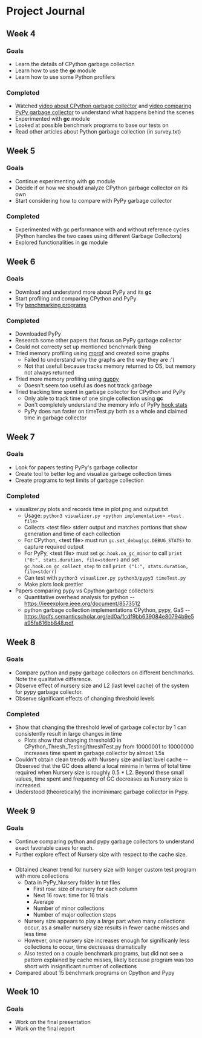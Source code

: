 # Project Journal

## Week 4
### Goals
* Learn the details of CPython garbage collection
* Learn how to use the **gc** module
* Learn how to use some Python profilers
### Completed
* Watched [video about CPython garbage collector](https://www.youtube.com/watch?v=CLW5Lyc1FN8) and [video comparing PyPy garbage collector](https://www.youtube.com/watch?v=zQVytExlnEk) to understand what happens behind the scenes
* Experimented with **gc** module
* Looked at possible benchmark programs to base our tests on
* Read other articles about Python garbage collection (in survey.txt)

## Week 5
### Goals
* Continue experimenting with **gc** module
* Decide if or how we should analyze CPython garbage collector on its own
* Start considering how to compare with PyPy garbage collector
### Completed
* Experimented with gc performance with and without reference cycles (Python handles the two cases using different Garbage Collectors)
* Explored functionalities in **gc** module

## Week 6
### Goals
* Download and understand more about PyPy and its **gc**
* Start profiling and comparing CPython and PyPy
* Try [benchmarking programs](https://github.com/CAS-Atlantic/python-gc-benchmark/tree/master/)
### Completed
* Downloaded PyPy
* Research some other papers that focus on PyPy garbage collector
* Could not correcty set up mentioned benchmark thing
* Tried memory profiling using [mprof](https://pypi.org/project/memory-profiler/) and created some graphs
    * Failed to understand why the graphs are the way they are :'(
    * Not that usefull because tracks memory returned to OS, but memory not always returned
* Tried more memory profiling using [guppy](https://pypi.org/project/guppy3/)
    * Doesn't seem too useful as does not track garbage
* Tried tracking time spent in garbage collector for CPython and PyPy
    * Only able to track time of one single collection using **gc** 
    * Don't completely understand the memory info of PyPy [hook stats](https://doc.pypy.org/en/latest/gc_info.html#gc-hooks)
    * PyPy does run faster on timeTest.py both as a whole and claimed time in garbage collector

## Week 7
### Goals
* Look for papers testing PyPy's garbage collector
* Create tool to better log and visualize garbage collection times
* Create programs to test limits of garbage collection
### Completed
* visualizer.py plots and records time in plot.png and output.txt
    * Usage: `python3 visualizer.py <python implementation> <test file>`
    * Collects \<test file\> stderr output and matches portions that show generation and time of each collection
    * For CPython, \<test file\> must run `gc.set_debug(gc.DEBUG_STATS)` to capture required output
    * For PyPy, \<test file\> must set `gc.hook.on_gc_minor` to call `print ("0:", stats.duration, file=stderr)` and set `gc.hook.on_gc_collect_step` to call `print ("1:", stats.duration, file=stderr)`
    * Can test with `python3 visualizer.py python3/pypy3 timeTest.py`
    * Make plots look prettier
* Papers comparing pypy vs Cpython garbage collectors:
    * Quantitative overhead analysis for python -- https://ieeexplore.ieee.org/document/8573512
    * python garbage collection implementations CPython, pypy, GaS -- https://pdfs.semanticscholar.org/ed0a/1cdf9bb639084e80794b9e5a95fa616bb848.pdf

## Week 8
### Goals
* Compare python and pypy garbage collectors on different benchmarks. Note the qualitative difference.
* Observe effect of nursery size and L2 (last level cache) of the system for pypy garbage collector.
* Observe significant effects of changing threshold levels
### Completed
* Show that changing the threshold level of garbage collector by 1 can consistently result in large changes in time
    * Plots show that changing threshold0 in CPython_Thresh_Testing/threshTest.py from 10000001 to 10000000 increases time spent in garbage collector by almost 1.5s 
* Couldn't obtain clean trends with Nursery size and last lavel cache -- Observed that the GC does attend a local minima in terms of total time required when Nursery size is roughly 0.5 * L2. Beyond these small values, time spent and frequency of GC decreases as Nursery size is increased.
* Understood (theoretically) the incminimarc garbage collector in Pypy.

## Week 9
### Goals
* Continue comparing python and pypy garbage collectors to understand exact favorable cases for each.
* Further explore effect of Nursery size with respect to the cache size.

###
* Obtained cleaner trend for nursery size with longer custom test program with more collections
    * Data in PyPy_Nursery folder in txt files
        * First row: size of nursery for each column
        * Next 16 rows: time for 16 trials
        * Average
        * Number of minor collections
        * Number of major collection steps
    * Nursery size appears to play a large part when many collections occur, as a smaller nursery size results in fewer cache misses and less time
    * However, once nursery size increases enough for significanly less collections to occur, time decreases dramatically
    * Also tested on a couple benchmark programs, but did not see a pattern explained by cache misses, likely because program was too short with insignificant number of collections
* Compared about 15 benchmark programs on Cpython and Pypy

## Week 10
### Goals
* Work on the final presentation
* Work on the final report
